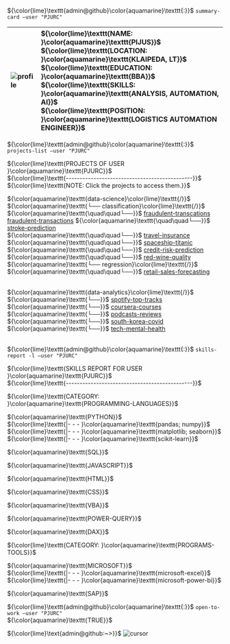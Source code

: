 ${\color{lime}\texttt{admin@github}\color{aquamarine}\texttt{:}}$ ${\texttt{summary-card --user "PJURC"}}$

![profile](https://i.imgur.com/YVcZ81t.gif) | ${\color{lime}\texttt{NAME: }\color{aquamarine}\texttt{PIJUS}}$ <br> ${\color{lime}\texttt{LOCATION: }\color{aquamarine}\texttt{KLAIPEDA, LT}}$ <br> ${\color{lime}\texttt{EDUCATION: }\color{aquamarine}\texttt{BBA}}$ <br> ${\color{lime}\texttt{SKILLS: }\color{aquamarine}\texttt{ANALYSIS, AUTOMATION, AI}}$ <br> ${\color{lime}\texttt{POSITION: }\color{aquamarine}\texttt{LOGISTICS AUTOMATION ENGINEER}}$
:--|:--

${\color{lime}\texttt{admin@github}\color{aquamarine}\texttt{:}}$ ${\texttt{projects-list --user "PJURC"}}$

${\color{lime}\texttt{PROJECTS OF USER }\color{aquamarine}\texttt{PJURC}}$ <br> 
${\color{lime}\texttt{----------------------------------------------}}$ <br>
${\color{lime}\texttt{NOTE: Click the projects to access them.}}$ <br>

${\color{aquamarine}\texttt{data-science}\color{lime}\texttt{/}}$ <br>
${\color{aquamarine}\texttt{└── classification}\color{lime}\texttt{/}}$ <br>
${\color{aquamarine}\texttt{\quad\quad└──}}$
[fraudulent-transcations](https://github.com/PJURC-data-science/fraudulent-transactions) <br>
<a href="https://github.com/PJURC-data-science/fraudulent-transactions" target="_blank">fraudulent-transactions</a>
${\color{aquamarine}\texttt{\quad\quad└──}}$
[stroke-prediction](https://github.com/PJURC-data-science/stroke-prediction) <br>
${\color{aquamarine}\texttt{\quad\quad└──}}$
[travel-insurance](https://github.com/PJURC-data-science/travel-insurance) <br>
${\color{aquamarine}\texttt{\quad\quad└──}}$
[spaceship-titanic](https://github.com/PJURC-data-science/spaceship-titanic) <br>
${\color{aquamarine}\texttt{\quad\quad└──}}$
[credit-risk-prediction](https://github.com/PJURC-data-science/credit-risk-prediction) <br>
${\color{aquamarine}\texttt{\quad\quad└──}}$
[red-wine-quality](https://github.com/PJURC-data-science/red-wine-quality) <br>
${\color{aquamarine}\texttt{└── regression}\color{lime}\texttt{/}}$ <br>
${\color{aquamarine}\texttt{\quad\quad└──}}$
[retail-sales-forecasting](https://github.com/PJURC-data-science/retail-sales-forecasting) <br>
<br>

${\color{aquamarine}\texttt{data-analytics}\color{lime}\texttt{/}}$ <br>
${\color{aquamarine}\texttt{└──}}$
[spotify-top-tracks](https://github.com/PJURC-data-analysis/spotify-top-tracks) <br>
${\color{aquamarine}\texttt{└──}}$
[coursera-courses](https://github.com/PJURC-data-analysis/coursera-courses) <br>
${\color{aquamarine}\texttt{└──}}$
[podcasts-reviews](https://github.com/PJURC-data-analysis/podcasts-reviews) <br>
${\color{aquamarine}\texttt{└──}}$
[south-korea-covid](https://github.com/PJURC-data-analysis/south-korea-covid) <br>
${\color{aquamarine}\texttt{└──}}$
[tech-mental-health](https://github.com/PJURC-data-analysis/tech-mental-health) <br>
<br>

${\color{lime}\texttt{admin@github}\color{aquamarine}\texttt{:}}$ ${\texttt{skills-report -l --user "PJURC"}}$

${\color{lime}\texttt{SKILLS REPORT FOR USER }\color{aquamarine}\texttt{PJURC}}$ <br> ${\color{lime}\texttt{----------------------------------------------}}$ <br>

${\color{lime}\texttt{CATEGORY: }\color{aquamarine}\texttt{PROGRAMMING-LANGUAGES}}$ <br>

${\color{aquamarine}\texttt{PYTHON}}$ <br>
${\color{lime}\texttt{|- - - }\color{aquamarine}\texttt{pandas; numpy}}$ <br>
${\color{lime}\texttt{|- - - }\color{aquamarine}\texttt{matplotlib; seaborn}}$ <br>
${\color{lime}\texttt{|- - - }\color{aquamarine}\texttt{scikit-learn}}$ <br>

${\color{aquamarine}\texttt{SQL}}$ <br>

${\color{aquamarine}\texttt{JAVASCRIPT}}$ <br>

${\color{aquamarine}\texttt{HTML}}$ <br>

${\color{aquamarine}\texttt{CSS}}$ <br>

${\color{aquamarine}\texttt{VBA}}$ <br>

${\color{aquamarine}\texttt{POWER-QUERY}}$ <br>

${\color{aquamarine}\texttt{DAX}}$ <br>

${\color{lime}\texttt{CATEGORY: }\color{aquamarine}\texttt{PROGRAMS-TOOLS}}$ <br>

${\color{aquamarine}\texttt{MICROSOFT}}$ <br>
${\color{lime}\texttt{|- - - }\color{aquamarine}\texttt{microsoft-excel}}$ <br>
${\color{lime}\texttt{|- - - }\color{aquamarine}\texttt{microsoft-power-bi}}$ <br>

${\color{aquamarine}\texttt{SAP}}$ <br>

${\color{lime}\texttt{admin@github}\color{aquamarine}\texttt{:}}$ ${\texttt{open-to-work --user "PJURC"}}$ <br>
${\color{aquamarine}\texttt{TRUE}}$

${\color{lime}\text{admin@github:~>}}$ ![cursor](https://imgur.com/sMuLDBc.gif)
